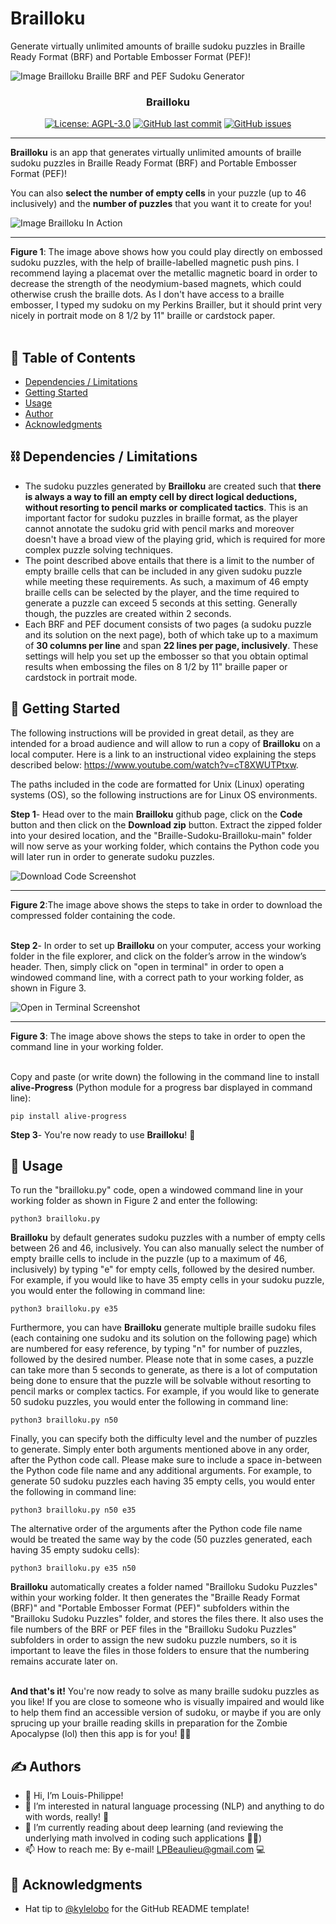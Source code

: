 # Brailloku
Generate virtually unlimited amounts of braille sudoku puzzles in Braille Ready Format (BRF) and Portable Embosser Format (PEF)!

![Image Brailloku Braille BRF and PEF Sudoku Generator](https://github.com/LPBeaulieu/Braille-Sudoku-Brailloku/blob/main/Brailloku%20Braille%20%20BRF%20and%20PEF%20Sudoku%20Generator%20Thumbnail.jpg)
<h3 align="center">Brailloku</h3>
<div align="center">
  
[![License: AGPL-3.0](https://img.shields.io/badge/License-AGPLv3.0-brightgreen.svg)](https://github.com/LPBeaulieu/Braille-Sudoku-Brailloku/blob/main/LICENSE)
[![GitHub last commit](https://img.shields.io/github/last-commit/LPBeaulieu/Braille-Sudoku-Brailloku)](https://github.com/LPBeaulieu/Braille-Sudoku-Brailloku)
[![GitHub issues](https://img.shields.io/github/issues/LPBeaulieu/Braille-Sudoku-Brailloku)](https://github.com/LPBeaulieu/Braille-Sudoku-Brailloku)

</div>

---

<p align="left"> <b>Brailloku</b> is an app that generates virtually unlimited amounts of braille sudoku puzzles in Braille Ready Format (BRF) and Portable Embosser Format (PEF)!</p>
<p align="left"> You can also <b>select the number of empty cells</b> in your puzzle (up to 46 inclusively) and the <b>number of puzzles</b> that you want it to create for you! 
     <br> 
     
![Image Brailloku In Action](https://github.com/LPBeaulieu/Braille-Sudoku-Brailloku/blob/main/Brailloku%20In%20Action%20Snapshot.jpg)<hr>
<b>Figure 1</b>: The image above shows how you could play directly on embossed sudoku puzzles, with the help of braille-labelled magnetic push pins. 
I recommend laying a placemat over the metallic magnetic board in order to decrease the strength of the neodymium-based magnets, which could 
otherwise crush the braille dots. As I don't have access to a braille embosser, I typed my sudoku on my Perkins Brailler, but it should print 
very nicely in portrait mode on 8 1/2 by 11" braille or cardstock paper.<br><br>
</p>

## 📝 Table of Contents
- [Dependencies / Limitations](#limitations)
- [Getting Started](#getting_started)
- [Usage](#usage)
- [Author](#author)
- [Acknowledgments](#acknowledgments)

## ⛓️ Dependencies / Limitations <a name = "limitations"></a>
- The sudoku puzzles generated by <b>Brailloku</b> are created such that <b>there is always a way to fill an empty cell by direct logical deductions, without resorting to pencil marks or complicated tactics</b>. This is an important factor for sudoku puzzles in braille format, as the player cannot annotate the sudoku grid with pencil marks and moreover doesn't have a broad view of the playing grid, which is required for more complex puzzle solving techniques. 
- The point described above entails that there is a limit to the number of empty braille cells that can be included in any given sudoku puzzle while meeting these requirements. As such, a maximum of 46 empty braille cells can be selected by the player, and the time required to generate a puzzle can exceed 5 seconds at this setting. Generally though, the puzzles are created within 2 seconds.
- Each BRF and PEF document consists of two pages (a sudoku puzzle and its solution on the next page), both of which take up to a maximum of <b>30 columns per line</b> and span <b>22 lines per page, inclusively</b>. These settings will help you set up the embosser so that you obtain optimal results when embossing the files on 8 1/2 by 11" braille paper or cardstock in portrait mode.

## 🏁 Getting Started <a name = "getting_started"></a>

The following instructions will be provided in great detail, as they are intended for a broad audience and will
allow to run a copy of <b>Brailloku</b> on a local computer. Here is a link to an instructional video explaining the steps described below: https://www.youtube.com/watch?v=cT8XWUTPtxw.

The paths included in the code are formatted for Unix (Linux) operating systems (OS), so the following instructions 
are for Linux OS environments.

<b>Step 1</b>- Head over to the main <b>Brailloku</b> github page, click on the <b>Code</b> button and then click on the <b>Download zip</b> button.
Extract the zipped folder into your desired location, and the "Braille-Sudoku-Brailloku-main" folder will now serve as your working folder, which contains the Python code you will later run in order to generate sudoku puzzles.   

![Download Code Screenshot](https://github.com/LPBeaulieu/Braille-Sudoku-Brailloku/blob/main/Download%20Code%20Screenshot.jpg)<hr>
<b>Figure 2</b>:The image above shows the steps to take in order to download the compressed folder containing the code.<br><br>

<b>Step 2</b>- In order to set up <b>Brailloku</b> on your computer, access your working folder in the file explorer, and click on the folder’s arrow in the window’s header. Then, simply click on "open in terminal" in order to open a windowed command line, with a correct path to your working folder, as shown in Figure 3.

![Open in Terminal Screenshot](https://github.com/LPBeaulieu/Braille-Sudoku-Brailloku/blob/main/Open%20in%20Terminal%20Screenshot.jpg)<hr>
<b>Figure 3</b>: The image above shows the steps to take in order to open the command line in your working folder.<br><br>

 Copy and paste (or write down) the following in the command line to install <b>alive-Progress</b> (Python module for a progress bar displayed in command line): 
```
pip install alive-progress
```

<b>Step 3</b>- You're now ready to use <b>Brailloku</b>! 🎉


## 🎈 Usage <a name="usage"></a>

To run the "brailloku.py" code, open a windowed command line in your working folder as shown in Figure 2 and enter the following: 
```
python3 brailloku.py
```

<b>Brailloku</b> by default generates sudoku puzzles with a number of empty cells between 26 and 46, inclusively. You can also manually select the number of empty braille cells to include in the puzzle (up to a maximum of 46, inclusively) by typing "e" for empty cells, followed by the desired number. For example, if you would like to have 35 empty cells in your sudoku puzzle, you would enter the following in command line:
```
python3 brailloku.py e35
```

Furthermore, you can have <b>Brailloku</b> generate multiple braille sudoku files (each containing one sudoku and its solution on the following page) which are numbered for easy reference, by typing "n" for number of puzzles, followed by the desired number. Please note that in some cases, a puzzle can take more than 5 seconds to generate, as there is a lot of computation being done to ensure that the puzzle will be solvable without resorting to pencil marks or complex tactics. For example, if you would like to generate 50 sudoku puzzles, you would enter the following in command line:
```
python3 brailloku.py n50
```

Finally, you can specify both the difficulty level and the number of puzzles to generate. Simply enter both arguments mentioned above in any order, after the Python code call. Please make sure to include a space in-between the Python code file name and any additional arguments. For example, to generate 50 sudoku puzzles each having 35 empty cells, you would enter the following in command line:
```
python3 brailloku.py n50 e35
```

The alternative order of the arguments after the Python code file name would be treated the same way by the code (50 puzzles generated, each having 35 empty sudoku cells):

```
python3 brailloku.py e35 n50
```

<b>Brailloku</b> automatically creates a folder named "Brailloku Sudoku Puzzles" within your working folder. It then generates the "Braille Ready Format (BRF)" and "Portable Embosser Format (PEF)" subfolders within the "Brailloku Sudoku Puzzles" folder, and stores the files there. It also uses the file numbers of the BRF or PEF files in the "Brailloku Sudoku Puzzles" subfolders in order to assign the new sudoku puzzle numbers, so it is important to leave the files in those folders to ensure that the numbering remains accurate later on.

<br><b>And that's it!</b> You're now ready to solve as many braille sudoku puzzles as you like! If you are close to someone who is visually impaired and would like to help them find an accessible version of sudoku, or maybe if you are only sprucing up your braille reading skills in preparation for the Zombie Apocalypse (lol) then this app is for you! 🎉📖
  
  
## ✍️ Authors <a name = "author"></a>
- 👋 Hi, I’m Louis-Philippe!
- 👀 I’m interested in natural language processing (NLP) and anything to do with words, really! 📝
- 🌱 I’m currently reading about deep learning (and reviewing the underlying math involved in coding such applications 🧮😕)
- 📫 How to reach me: By e-mail! LPBeaulieu@gmail.com 💻


## 🎉 Acknowledgments <a name = "acknowledgments"></a>
- Hat tip to [@kylelobo](https://github.com/kylelobo) for the GitHub README template!




<!---
LPBeaulieu/LPBeaulieu is a ✨ special ✨ repository because its `README.md` (this file) appears on your GitHub profile.
You can click the Preview link to take a look at your changes.
--->
